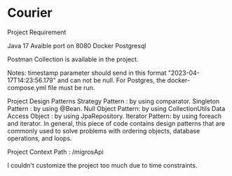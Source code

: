 # Courier
Project Requirement 

  Java 17
  Avaible port on 8080
  Docker
  Postgresql


Postman Collection is available in the project.

Notes: timestamp parameter should send in this format "2023-04-17T14:23:56.179" and can not be null.
For Postgres, the docker-compose.yml file must be run.

Project Design Patterns
  Strategy Pattern : by using comparator.
  Singleton Pattern : by using @Bean.
  Null Object Pattern: by using CollectionUtils
  Data Access Object : by using JpaRepository.
  Iterator Pattern: by using foreach and iterator.
  In general, this piece of code contains design patterns that are commonly used to solve problems with ordering objects, database operations, and loops.
  

Project Context Path : /migrosApi


I couldn't customize the project too much due to time constraints.
